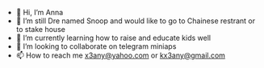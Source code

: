 - 👋 Hi, I’m Anna
- 👀 I’m still Dre named Snoop and would like to go to Chainese restrant or to stake house
- 🌱 I’m currently learning how to raise and educate kids well
- 💞️ I’m looking to collaborate on telegram miniaps
- 📫 How to reach me x3any@yahoo.com or kx3any@gmail.com

<!---
x3kany/x3kany is a ✨ special ✨ repository because its `README.md` (this file) appears on your GitHub profile.
You can click the Preview link to take a look at your changes.
--->
